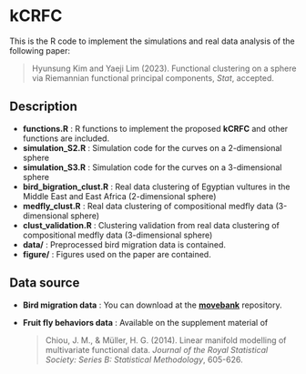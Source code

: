 # kCRFC

This is the R code to implement the simulations and real data analysis of the following paper:
> Hyunsung Kim and Yaeji Lim (2023). Functional clustering on a sphere via Riemannian functional principal components, *Stat*, accepted.

## Description

- **functions.R** : R functions to implement the proposed **kCRFC** and other functions are included.
- **simulation_S2.R** : Simulation code for the curves on a 2-dimensional sphere
- **simulation_S3.R** : Simulation code for the curves on a 3-dimensional sphere
- **bird_bigration_clust.R** : Real data clustering of Egyptian vultures in the Middle East and East Africa (2-dimensional sphere)
- **medfly_clust.R** : Real data clustering of compositional medfly data (3-dimensional sphere)
- **clust_validation.R** : Clustering validation from real data clustering of compositional medfly data (3-dimensional sphere)
- **data/** : Preprocessed bird migration data is contained.
- **figure/** : Figures used on the paper are contained.



## Data source

- **Bird migration data** : You can download at the [**movebank**](https://www.movebank.org/cms/webapp?gwt_fragment=page=studies,path=study9651291) repository.

- **Fruit fly behaviors data** : Available on the supplement material of 

  > Chiou, J. M., & Müller, H. G. (2014). Linear manifold modelling of multivariate functional data. *Journal of the Royal Statistical Society: Series B: Statistical Methodology*, 605-626.
